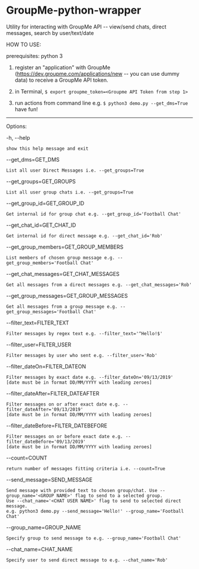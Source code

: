 # GroupMe-python-wrapper
Utility for interacting with GroupMe API -- view/send chats, direct messages, search by user/text/date

HOW TO USE:

prerequisites: python 3

1) register an "application" with GroupMe (https://dev.groupme.com/applications/new -- you can use dummy data) to receive a GroupMe API token.

2) in Terminal, `$ export groupme_token=<Groupme API Token from step 1>`

3) run actions from command line e.g. `$ python3 demo.py --get_dms=True` have fun!

---------------------

Options:

  -h, --help            
  
    show this help message and exit
  
  --get_dms=GET_DMS     
  
    List all user Direct Messages i.e. --get_groups=True
  
  --get_groups=GET_GROUPS
  
    List all user group chats i.e. --get_groups=True
                        
  --get_group_id=GET_GROUP_ID
                        
    Get internal id for group chat e.g. --get_group_id='Football Chat'
                        
  --get_chat_id=GET_CHAT_ID
  
    Get internal id for direct message e.g. --get_chat_id='Rob'
                        
  --get_group_members=GET_GROUP_MEMBERS
  
    List members of chosen group message e.g. --get_group_members='Football Chat'
                        
  --get_chat_messages=GET_CHAT_MESSAGES
  
    Get all messages from a direct messages e.g. --get_chat_messages='Rob'
                        
  --get_group_messages=GET_GROUP_MESSAGES
  
    Get all messages from a group message e.g. --get_group_messages='Football Chat'
                        
  --filter_text=FILTER_TEXT
  
    Filter messages by regex text e.g. --filter_text='^Hello!$'
                        
  --filter_user=FILTER_USER
  
    Filter messages by user who sent e.g. --filter_user='Rob'
                        
  --filter_dateOn=FILTER_DATEON
  
    Filter messages by exact date e.g. --filter_dateOn='09/13/2019' 
    [date must be in format DD/MM/YYYY with leading zeroes]
                        
  --filter_dateAfter=FILTER_DATEAFTER
  
    Filter messages on or after exact date e.g. --filter_dateAfter='09/13/2019' 
    [date must be in format DD/MM/YYYY with leading zeroes]
                        
  --filter_dateBefore=FILTER_DATEBEFORE
  
    Filter messages on or before exact date e.g. --filter_dateBefore='09/13/2019' 
    [date must be in format DD/MM/YYYY with leading zeroes]
                        
  --count=COUNT         
  
    return number of messages fitting criteria i.e. --count=True
  
  --send_message=SEND_MESSAGE
  
    Send message with provided text to chosen group/chat. Use --group_name='<GROUP NAME>' flag to send to a selected group. 
    Use --chat_name='<CHAT USER NAME>' flag to send to selected direct message. 
    e.g. python3 demo.py --send_message='Hello!' --group_name='Football Chat'
    
  --group_name=GROUP_NAME
  
    Specify group to send message to e.g. --group_name='Football Chat' 
    
  --chat_name=CHAT_NAME
  
    Specify user to send direct message to e.g. --chat_name='Rob'
